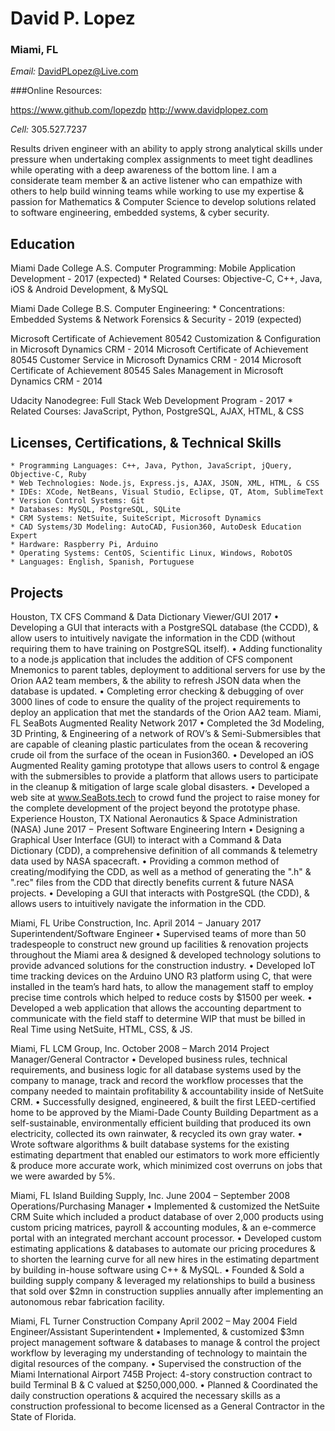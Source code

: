 # David P. Lopez
### Miami, FL

*Email:* DavidPLopez@Live.com

###Online Resources:

https://www.github.com/lopezdp
http://www.davidplopez.com

*Cell:* 305.527.7237


Results driven engineer with an ability to apply strong analytical skills under pressure when undertaking complex assignments to meet tight deadlines while operating with a deep awareness of the bottom line. I am a considerate team member & an active listener who can empathize with others to help build winning teams while working to use my expertise & passion for Mathematics & Computer Science to develop solutions related to software engineering, embedded systems, & cyber security.

## Education

Miami Dade College
A.S. Computer Programming: Mobile Application Development - 2017 (expected)
	* Related Courses: Objective-C, C++, Java, iOS & Android Development, & MySQL

Miami Dade College
B.S. Computer Engineering:
	* Concentrations: Embedded Systems & Network Forensics & Security - 2019 (expected)

Microsoft Certificate of Achievement 80542 Customization & Configuration in Microsoft Dynamics CRM - 2014
Microsoft Certificate of Achievement 80545 Customer Service in Microsoft Dynamics CRM - 2014
Microsoft Certificate of Achievement 80545 Sales Management in Microsoft Dynamics CRM - 2014

Udacity Nanodegree: Full Stack Web Development Program - 2017
	* Related Courses: JavaScript, Python, PostgreSQL, AJAX, HTML, & CSS

## Licenses, Certifications, & Technical Skills
	* Programming Languages: C++, Java, Python, JavaScript, jQuery, Objective-C, Ruby
	* Web Technologies: Node.js, Express.js, AJAX, JSON, XML, HTML, & CSS
	* IDEs: XCode, NetBeans, Visual Studio, Eclipse, QT, Atom, SublimeText
	* Version Control Systems: Git
	* Databases: MySQL, PostgreSQL, SQLite
	* CRM Systems: NetSuite, SuiteScript, Microsoft Dynamics
	* CAD Systems/3D Modeling: AutoCAD, Fusion360, AutoDesk Education Expert
	* Hardware: Raspberry Pi, Arduino
	* Operating Systems: CentOS, Scientific Linux, Windows, RobotOS
	* Languages: English, Spanish, Portuguese

## Projects
Houston, TX                                                      CFS Command & Data Dictionary Viewer/GUI                                                           2017
•	Developing a GUI that interacts with a PostgreSQL database (the CCDD), & allow users to intuitively navigate the information in the CDD (without requiring them to have training on PostgreSQL itself).
•	Adding functionality to a node.js application that includes the addition of CFS component Mnemonics to parent tables, deployment to additional servers for use by the Orion AA2 team members, & the ability to refresh JSON data when the database is updated.
•	Completing error checking & debugging of over 3000 lines of code to ensure the quality of the project requirements to deploy an application that met the standards of the Orion AA2 team.
Miami, FL                                                                SeaBots Augmented Reality Network                                                                    2017
•	Completed the 3d Modeling, 3D Printing, & Engineering of a network of ROV’s & Semi-Submersibles that are capable of cleaning plastic particulates from the ocean & recovering crude oil from the surface of the ocean in Fusion360.
•	Developed an iOS Augmented Reality gaming prototype that allows users to control & engage with the submersibles to provide a platform that allows users to participate in the cleanup & mitigation of large scale global disasters.
•	Developed a web site at www.SeaBots.tech to crowd fund the project to raise money for the complete development of the project beyond the prototype phase.
Experience
Houston, TX                                                 National Aeronautics & Space Administration (NASA)                       June 2017 − Present
Software Engineering Intern
•	Designing a Graphical User Interface (GUI) to interact with a Command & Data Dictionary (CDD), a comprehensive definition of all commands & telemetry data used by NASA spacecraft.
•	Providing a common method of creating/modifying the CDD, as well as a method of generating the ".h" & ".rec" files from the CDD that directly benefits current & future NASA projects.
•	Developing a GUI that interacts with PostgreSQL (the CDD), & allows users to intuitively navigate the information in the CDD.

Miami, FL                                                                             Uribe Construction, Inc.                                         April 2014 − January 2017
Superintendent/Software Engineer
•	Supervised teams of more than 50 tradespeople to construct new ground up facilities & renovation projects throughout the Miami area & designed & developed technology solutions to provide advanced solutions for the construction industry.
•	Developed IoT time tracking devices on the Arduino UNO R3 platform using C, that were installed in the team’s hard hats, to allow the management staff to employ precise time controls which helped to reduce costs by $1500 per week.
•	Developed a web application that allows the accounting department to communicate with the field staff to determine WIP that must be billed in Real Time using NetSuite, HTML, CSS, & JS.

Miami, FL                                                                                   LCM Group, Inc.                                                October 2008 – March 2014
Project Manager/General Contractor
•	Developed business rules, technical requirements, and business logic for all database systems used by the company to manage, track and record the workflow processes that the company needed to maintain profitability & accountability inside of NetSuite CRM.
•	Successfully designed, engineered, & built the first LEED-certified home to be approved by the Miami-Dade County Building Department as a self-sustainable, environmentally efficient building that produced its own electricity, collected its own rainwater, & recycled its own gray water.
•	Wrote software algorithms & built database systems for the existing estimating department that enabled our estimators to work more efficiently & produce more accurate work, which minimized cost overruns on jobs that we were awarded by 5%.

Miami, FL                                                                            Island Building Supply, Inc.                                   June 2004 – September 2008
Operations/Purchasing Manager
•	Implemented & customized the NetSuite CRM Suite which included a product database of over 2,000 products using custom pricing matrices, payroll & accounting modules, & an e-commerce portal with an integrated merchant account processor.
•	Developed custom estimating applications & databases to automate our pricing procedures & to shorten the learning curve for all new hires in the estimating department by building in-house software using C++ & MySQL.
•	Founded & Sold a building supply company & leveraged my relationships to build a business that sold over $2mn in construction supplies annually after implementing an autonomous rebar fabrication facility.

Miami, FL                                                                          Turner Construction Company                                          April 2002 – May 2004
Field Engineer/Assistant Superintendent
•	Implemented, & customized $3mn project management software & databases to manage & control the project workflow by leveraging my understanding of technology to maintain the digital resources of the company.
•	Supervised the construction of the Miami International Airport 745B Project: 4-story construction contract to build Terminal B & C valued at $250,000,000.
•	Planned & Coordinated the daily construction operations & acquired the necessary skills as a construction professional to become licensed as a General Contractor in the State of Florida.
